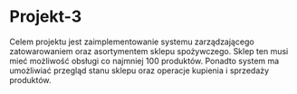 # Projekt-3

Celem projektu jest zaimplementowanie systemu zarządzającego zatowarowaniem oraz asortymentem sklepu spożywczego. Sklep ten musi mieć możliwość obsługi co najmniej 100 produktów. Ponadto system ma umożliwiać przegląd stanu sklepu oraz operacje kupienia i sprzedaży produktów.
